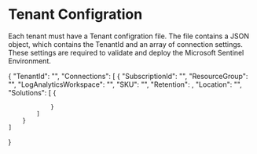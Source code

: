 # Tenant Configration

Each tenant must have a Tenant configration file. The file contains a JSON object, which contains the TenantId and an array of connection settings. These settings are required to validate and deploy the Microsoft Sentinel Environment.

{
    "TenantId": "",
    "Connections": [
        {
            "SubscriptionId": "",
            "ResourceGroup": "",
            "LogAnalyticsWorkspace": "",
            "SKU": "",
            "Retention": ,
            "Location": "",
            "Solutions": [
                {
                    
                }
            ] 
        }
    ]
}
